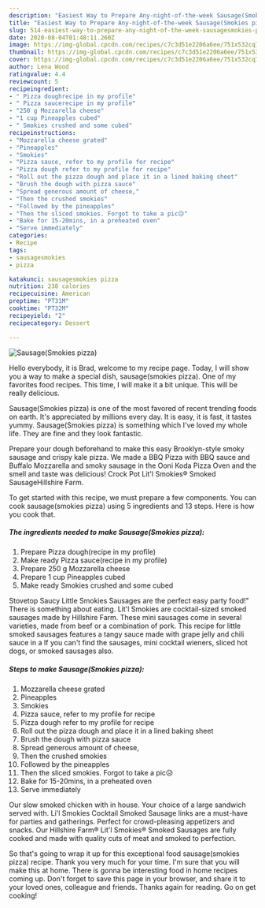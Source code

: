 ```yaml
---
description: "Easiest Way to Prepare Any-night-of-the-week Sausage(Smokies pizza)"
title: "Easiest Way to Prepare Any-night-of-the-week Sausage(Smokies pizza)"
slug: 514-easiest-way-to-prepare-any-night-of-the-week-sausagesmokies-pizza
date: 2020-08-04T01:48:11.260Z
image: https://img-global.cpcdn.com/recipes/c7c3d51e2206a6ee/751x532cq70/sausagesmokies-pizza-recipe-main-photo.jpg
thumbnail: https://img-global.cpcdn.com/recipes/c7c3d51e2206a6ee/751x532cq70/sausagesmokies-pizza-recipe-main-photo.jpg
cover: https://img-global.cpcdn.com/recipes/c7c3d51e2206a6ee/751x532cq70/sausagesmokies-pizza-recipe-main-photo.jpg
author: Lena Wood
ratingvalue: 4.4
reviewcount: 5
recipeingredient:
- " Pizza doughrecipe in my profile"
- " Pizza saucerecipe in my profile"
- "250 g Mozzarella cheese"
- "1 cup Pineapples cubed"
- " Smokies crushed and some cubed"
recipeinstructions:
- "Mozzarella cheese grated"
- "Pineapples"
- "Smokies"
- "Pizza sauce, refer to my profile for recipe"
- "Pizza dough refer to my profile for recipe"
- "Roll out the pizza dough and place it in a lined baking sheet"
- "Brush the dough with pizza sauce"
- "Spread generous amount of cheese,"
- "Then the crushed smokies"
- "Followed by the pineapples"
- "Then the sliced smokies. Forgot to take a pic😥"
- "Bake for 15-20mins, in a preheated oven"
- "Serve immediately"
categories:
- Recipe
tags:
- sausagesmokies
- pizza

katakunci: sausagesmokies pizza 
nutrition: 238 calories
recipecuisine: American
preptime: "PT31M"
cooktime: "PT32M"
recipeyield: "2"
recipecategory: Dessert

---
```



![Sausage(Smokies pizza)](https://img-global.cpcdn.com/recipes/c7c3d51e2206a6ee/751x532cq70/sausagesmokies-pizza-recipe-main-photo.jpg)

Hello everybody, it is Brad, welcome to my recipe page. Today, I will show you a way to make a special dish, sausage(smokies pizza). One of my favorites food recipes. This time, I will make it a bit unique. This will be really delicious.

Sausage(Smokies pizza) is one of the most favored of recent trending foods on earth. It's appreciated by millions every day. It is easy, it is fast, it tastes yummy. Sausage(Smokies pizza) is something which I've loved my whole life. They are fine and they look fantastic.

Prepare your dough beforehand to make this easy Brooklyn-style smoky sausage and crispy kale pizza. We made a BBQ Pizza with BBQ sauce and Buffalo Mozzarella and smoky sausage in the Ooni Koda Pizza Oven and the smell and taste was delicious! Crock Pot Lit&#39;l Smokies® Smoked SausageHillshire Farm.


To get started with this recipe, we must prepare a few components. You can cook sausage(smokies pizza) using 5 ingredients and 13 steps. Here is how you cook that.

<!--inarticleads1-->

##### The ingredients needed to make Sausage(Smokies pizza):

1. Prepare  Pizza dough(recipe in my profile)
1. Make ready  Pizza sauce(recipe in my profile)
1. Prepare 250 g Mozzarella cheese
1. Prepare 1 cup Pineapples cubed
1. Make ready  Smokies crushed and some cubed


Stovetop Saucy Little Smokies Sausages are the perfect easy party food!&#34; There is something about eating. Lit&#39;l Smokies are cocktail-sized smoked sausages made by Hillshire Farm. These mini sausages come in several varieties, made from beef or a combination of pork. This recipe for little smoked sausages features a tangy sauce made with grape jelly and chili sauce in a If you can&#39;t find the sausages, mini cocktail wieners, sliced hot dogs, or smoked sausages also. 

<!--inarticleads2-->

##### Steps to make Sausage(Smokies pizza):

1. Mozzarella cheese grated
1. Pineapples
1. Smokies
1. Pizza sauce, refer to my profile for recipe
1. Pizza dough refer to my profile for recipe
1. Roll out the pizza dough and place it in a lined baking sheet
1. Brush the dough with pizza sauce
1. Spread generous amount of cheese,
1. Then the crushed smokies
1. Followed by the pineapples
1. Then the sliced smokies. Forgot to take a pic😥
1. Bake for 15-20mins, in a preheated oven
1. Serve immediately


Our slow smoked chicken with in house. Your choice of a large sandwich served with. Li&#39;l Smokies Cocktail Smoked Sausage links are a must-have for parties and gatherings. Perfect for crowd-pleasing appetizers and snacks. Our Hillshire Farm® Lit&#39;l Smokies® Smoked Sausages are fully cooked and made with quality cuts of meat and smoked to perfection. 

So that's going to wrap it up for this exceptional food sausage(smokies pizza) recipe. Thank you very much for your time. I'm sure that you will make this at home. There is gonna be interesting food in home recipes coming up. Don't forget to save this page in your browser, and share it to your loved ones, colleague and friends. Thanks again for reading. Go on get cooking!
